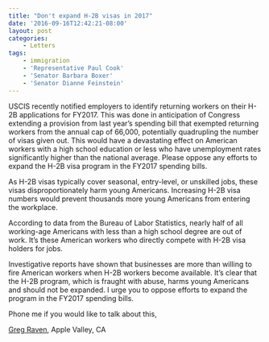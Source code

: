 ```yaml
---
title: "Don't expand H-2B visas in 2017"
date: '2016-09-16T12:42:21-08:00'
layout: post
categories:
    - Letters
tags:
    - immigration
    - 'Representative Paul Cook'
    - 'Senator Barbara Boxer'
    - 'Senator Dianne Feinstein'
---
```


USCIS recently notified employers to identify returning workers on their H-2B applications for FY2017. This was done in anticipation of Congress extending a provision from last year’s spending bill that exempted returning workers from the annual cap of 66,000, potentially quadrupling the number of visas given out. This would have a devastating effect on American workers with a high school education or less who have unemployment rates significantly higher than the national average. Please oppose any efforts to expand the H-2B visa program in the FY2017 spending bills.

As H-2B visas typically cover seasonal, entry-level, or unskilled jobs, these visas disproportionately harm young Americans. Increasing H-2B visa numbers would prevent thousands more young Americans from entering the workplace.

According to data from the Bureau of Labor Statistics, nearly half of all working-age Americans with less than a high school degree are out of work. It’s these American workers who directly compete with H-2B visa holders for jobs.

Investigative reports have shown that businesses are more than willing to fire American workers when H-2B workers become available. It’s clear that the H-2B program, which is fraught with abuse, harms young Americans and should not be expanded. I urge you to oppose efforts to expand the program in the FY2017 spending bills.

Phone me if you would like to talk about this,

[Greg Raven](https://www.gregraven.org), Apple Valley, CA
